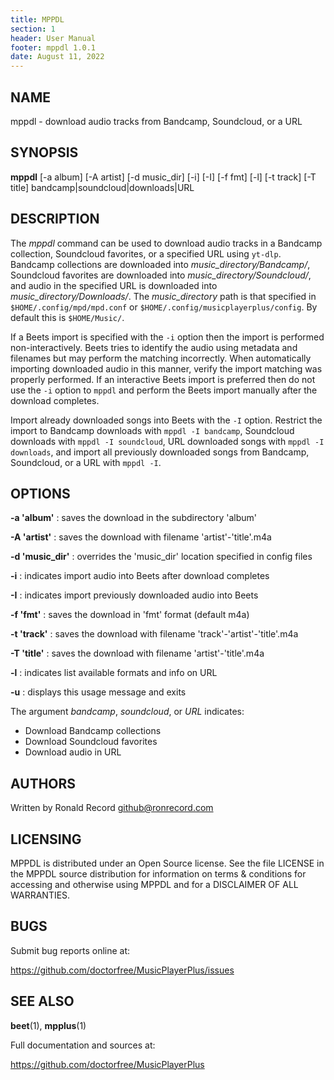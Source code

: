 ```yaml
---
title: MPPDL
section: 1
header: User Manual
footer: mppdl 1.0.1
date: August 11, 2022
---
```

## NAME
mppdl - download audio tracks from Bandcamp, Soundcloud, or a URL

## SYNOPSIS
**mppdl** [-a album] [-A artist] [-d music_dir] [-i] [-I] [-f fmt] [-l] [-t track] [-T title] bandcamp|soundcloud|downloads|URL

## DESCRIPTION

The *mppdl* command can be used to download audio tracks in a Bandcamp
collection, Soundcloud favorites, or a specified URL using `yt-dlp`.
Bandcamp collections are downloaded into *music_directory/Bandcamp/*,
Soundcloud favorites are downloaded into *music_directory/Soundcloud/*, and
audio in the specified URL is downloaded into *music_directory/Downloads/*.
The *music_directory* path is that specified in `$HOME/.config/mpd/mpd.conf`
or `$HOME/.config/musicplayerplus/config`. By default this is `$HOME/Music/`.

If a Beets import is specified with the `-i` option then the import is
performed non-interactively. Beets tries to identify the audio using
metadata and filenames but may perform the matching incorrectly. When
automatically importing downloaded audio in this manner, verify the
import matching was properly performed. If an interactive Beets import
is preferred then do not use the `-i` option to `mppdl` and perform
the Beets import manually after the download completes.

Import already downloaded songs into Beets with the `-I` option. Restrict
the import to Bandcamp downloads with `mppdl -I bandcamp`, Soundcloud downloads
with `mppdl -I soundcloud`, URL downloaded songs with `mppdl -I downloads`, and
import all previously downloaded songs from Bandcamp, Soundcloud, or
a URL with `mppdl -I`.

## OPTIONS

**-a 'album'**
: saves the download in the subdirectory 'album'

**-A 'artist'**
: saves the download with filename 'artist'-'title'.m4a

**-d 'music_dir'**
: overrides the 'music_dir' location specified in config files

**-i**
: indicates import audio into Beets after download completes

**-I**
: indicates import previously downloaded audio into Beets

**-f 'fmt'**
: saves the download in 'fmt' format (default m4a)

**-t 'track'**
: saves the download with filename 'track'-'artist'-'title'.m4a

**-T 'title'**
: saves the download with filename 'artist'-'title'.m4a

**-l**
: indicates list available formats and info on URL

**-u**
: displays this usage message and exits

The argument *bandcamp*, *soundcloud*, or *URL* indicates:

- Download Bandcamp collections
- Download Soundcloud favorites
- Download audio in URL

## AUTHORS

Written by Ronald Record github@ronrecord.com

## LICENSING

MPPDL is distributed under an Open Source license.
See the file LICENSE in the MPPDL source distribution
for information on terms &amp; conditions for accessing and
otherwise using MPPDL and for a DISCLAIMER OF ALL WARRANTIES.

## BUGS

Submit bug reports online at:

https://github.com/doctorfree/MusicPlayerPlus/issues

## SEE ALSO

**beet**(1), **mpplus**(1)

Full documentation and sources at:

https://github.com/doctorfree/MusicPlayerPlus

